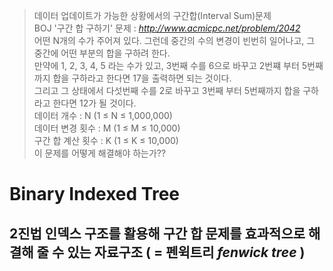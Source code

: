 > 데이터 업데이트가 가능한 상황에서의 구간합(Interval Sum)문제  
BOJ '구간 합 구하기' 문제 : *http://www.acmicpc.net/problem/2042*  
어떤 N개의 수가 주어져 있다. 그런데 중간의 수의 변경이 빈번히 일어나고, 그 중간에 어떤 부분의 합을 구하려 한다.  
만약에 1, 2, 3, 4, 5 라는 수가 있고, 3번째 수를 6으로 바꾸고 2번쨰 부터 5번째까지 합을 구하라고 한다면 17을 출력하면 되는 것이다.  
그리고 그 상태에서 다섯번째 수를 2로 바꾸고 3번째 부터 5번째까지 합을 구하라고 한다면 12가 될 것이다.  
데이터 개수 : N (1 ≤ N ≤ 1,000,000)  
데이터 변경 횟수 : M (1 ≤ M ≤ 10,000)  
구간 합 계산 횟수 : K (1 ≤ K ≤ 10,000)  
이 문제를 어떻게 해결해야 하는가??  

# Binary Indexed Tree
## 2진법 인덱스 구조를 활용해 구간 합 문제를 효과적으로 해결해 줄 수 있는 자료구조 ( = 펜윅트리 *fenwick tree* )

